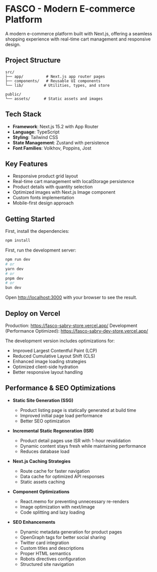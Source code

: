 # FASCO - Modern E-commerce Platform

A modern e-commerce platform built with Next.js, offering a seamless shopping experience with real-time cart management and responsive design.

## Project Structure

```plaintext
src/
├── app/          # Next.js app router pages
├── components/   # Reusable UI components
└── lib/         # Utilities, types, and store

public/
└── assets/      # Static assets and images
```

## Tech Stack

- **Framework**: Next.js 15.2 with App Router
- **Language**: TypeScript
- **Styling**: Tailwind CSS
- **State Management**: Zustand with persistence
- **Font Families**: Volkhov, Poppins, Jost

## Key Features

- Responsive product grid layout
- Real-time cart management with localStorage persistence
- Product details with quantity selection
- Optimized images with Next.js Image component
- Custom fonts implementation
- Mobile-first design approach

## Getting Started

First, install the dependencies:

```bash
npm install
```

First, run the development server:

```bash
npm run dev
# or
yarn dev
# or
pnpm dev
# or
bun dev
```

Open [http://localhost:3000](http://localhost:3000) with your browser to see the result.





## Deploy on Vercel

Production: https://fasco-sabry-store.vercel.app/
Development (Performance Optimized): https://fasco-sabry-dev-store.vercel.app/

The development version includes optimizations for:
- Improved Largest Contentful Paint (LCP)
- Reduced Cumulative Layout Shift (CLS)
- Enhanced image loading strategies
- Optimized client-side hydration
- Better responsive layout handling


## Performance & SEO Optimizations

- **Static Site Generation (SSG)**
  - Product listing page is statically generated at build time
  - Improved initial page load performance
  - Better SEO optimization

- **Incremental Static Regeneration (ISR)**
  - Product detail pages use ISR with 1-hour revalidation
  - Dynamic content stays fresh while maintaining performance
  - Reduces database load

- **Next.js Caching Strategies**
  - Route cache for faster navigation
  - Data cache for optimized API responses
  - Static assets caching

- **Component Optimizations**
  - React.memo for preventing unnecessary re-renders
  - Image optimization with next/image
  - Code splitting and lazy loading

- **SEO Enhancements**
  - Dynamic metadata generation for product pages
  - OpenGraph tags for better social sharing
  - Twitter card integration
  - Custom titles and descriptions
  - Proper HTML semantics
  - Robots directives configuration
  - Structured site navigation
